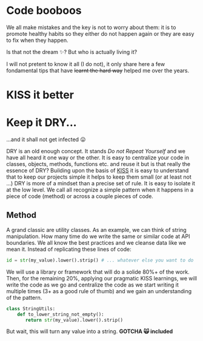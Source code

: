 # Code booboos
We all make mistakes and the key is not to worry about them: it is to promote healthy habits so they either do not happen again or they are easy to fix when they happen.

Is that not the dream :sparkles:? But who is actually living it?

I will not pretent to know it all (I do not), it only share here a few fondamental tips that have ~~learnt the hard way~~ helped me over the years.

# KISS it better

# Keep it DRY...
...and it shall not get infected :stuck_out_tongue:

DRY is an old enough concept. It stands _Do not Repeat Yourself_ and we have all heard it one way or the other. It is easy to centralize your code in classes, objects, methods, functions etc. and reuse it but is that really the essence of DRY?
Building upon the basis of [KISS](#KISS) it is easy to understand that to keep our projects simple it helps to keep them small (or at least not ...)
DRY is more of a mindset than a precise set of rule. It is easy to isolate it at the low level. We call all recognize a simple pattern when it happens in a piece of code (method) or across a couple pieces of code.
##
## Method
A grand classic are utility classes.
As an example, we can think of string manipulation. How many time do we write the same or similar code at API boundaries. We all know the best practices and we cleanse data like we mean it.
Instead of replicating these lines of code:

```python
id = str(my_value).lower().strip() # ... whatever else you want to do
```
We will use a library or framework that will do a solide 80%+ of the work. Then, for the remaining 20%, applying our pragmatic KISS learnings, we will write the code as we go and centralize the code as we start writing it multiple times (3+ as a good rule of thumb) and we gain an understanding of the pattern.
```python
class StringUtils:
    def to_lower_string_not_empty():
	   return str(my_value).lower().strip() 
```
But wait, this will turn any value into a string.
**GOTCHA   :scream_cat: included**

<!--stackedit_data:
eyJoaXN0b3J5IjpbMTIyNjAzNzkyOF19
-->
